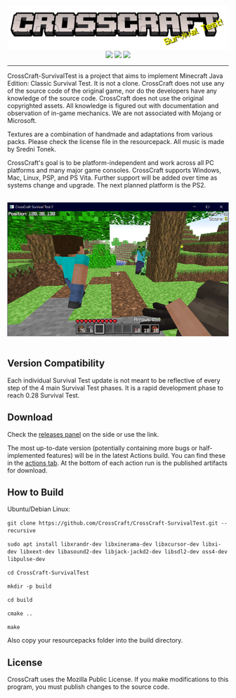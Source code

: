 <div align=center style="display:inline-block"><img src=./branding/logo-cracked-splash-st.png><br><img src="https://img.shields.io/github/workflow/status/CrossCraft/CrossCraft-SurvivalTest/CrossCraft?style=for-the-badge&logo=github&label=SurvivalTest" height=36px> <img src="https://forthebadge.com/images/badges/made-with-c-plus-plus.svg"> <img src="https://forthebadge.com/images/badges/open-source.svg"></div>

---

CrossCraft-SurvivalTest is a project that aims to implement Minecraft Java Edition: Classic Survival Test. It is not a clone. CrossCraft does not use any of the source code of the original game, nor do the developers have any knowledge of the source code. CrossCraft does not use the original copyrighted assets. All knowledge is figured out with documentation and observation of in-game mechanics. We are not associated with Mojang or Microsoft.

Textures are a combination of handmade and adaptations from various packs. Please check the license file in the resourcepack. All music is made by Sredni Tonek. 

CrossCraft's goal is to be platform-independent and work across all PC platforms and many major game consoles. CrossCraft supports Windows, Mac, Linux, PSP, and PS Vita. Further support will be added over time as systems change and upgrade. The next planned platform is the PS2.

<br>
<div align=center><img src=./branding/Screenshot.png></div>
<br>

## Version Compatibility

Each individual Survival Test update is not meant to be reflective of every step of the 4 main Survival Test phases. It is a rapid development phase to reach 0.28 Survival Test.

## Download

Check the [releases panel](https://github.com/CrossCraft/CrossCraft-SurvivalTest/releases) on the side or use the link.

The most up-to-date version (potentially containing more bugs or half-implemented features) will be in the latest Actions build. You can find these in the [actions tab](https://github.com/CrossCraft/CrossCraft-SurvivalTest/actions). At the bottom of each action run is the published artifacts for download.

## How to Build

Ubuntu/Debian Linux:

`git clone https://github.com/CrossCraft/CrossCraft-SurvivalTest.git --recursive`

`sudo apt install libxrandr-dev libxinerama-dev libxcursor-dev libxi-dev libxext-dev libasound2-dev libjack-jackd2-dev libsdl2-dev oss4-dev libpulse-dev`

`cd CrossCraft-SurvivalTest`

`mkdir -p build`

`cd build`

`cmake ..`

`make`

Also copy your resourcepacks folder into the build directory.

## License

CrossCraft uses the Mozilla Public License.
If you make modifications to this program, you must publish changes to the source code. 
